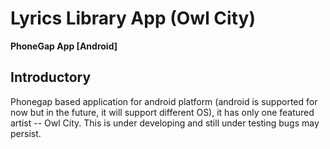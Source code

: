 # Lyrics Library App (Owl City)
**PhoneGap App [Android]**

## Introductory ##
Phonegap based application for android platform (android is supported for now but in the future, it will support different OS), it has only one featured artist -- Owl City. This is under developing and still under testing bugs may persist.
